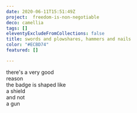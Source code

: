 ```yaml
---
date: 2020-06-11T15:51:49Z
project:  freedom-is-non-negotiable
deco: camellia
tags: []
eleventyExcludeFromCollections: false
title: swords and plowshares, hammers and nails
color: "#ECBD74"
featured: []

---
```

there's a very good  
reason  
the badge is shaped like  
    a shield  
and not  
    a gun